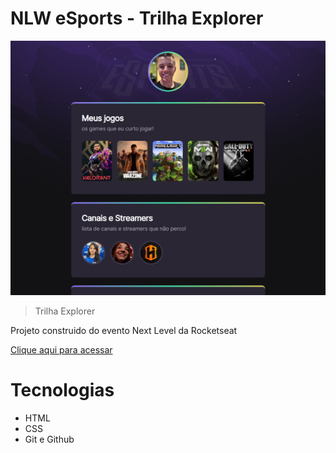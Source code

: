 # NLW eSports - Trilha Explorer

![preview](./.github/preview.png)

> Trilha Explorer 

Projeto construido do evento Next Level da Rocketseat

[Clique aqui para acessar](https://eduardoodev.github.io/NLW-esports-explorer/)

# Tecnologias

- HTML
- CSS
- Git e Github



